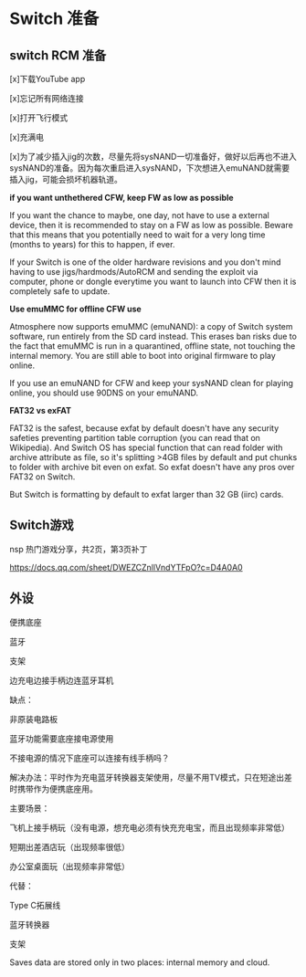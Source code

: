 ---
---
# Switch 准备

## switch RCM 准备

[x]下载YouTube app

[x]忘记所有网络连接

[x]打开飞行模式

[x]充满电

[x]为了减少插入jig的次数，尽量先将sysNAND一切准备好，做好以后再也不进入sysNAND的准备。因为每次重启进入sysNAND，下次想进入emuNAND就需要插入jig，可能会损坏机器轨道。

**if you want unthethered CFW, keep FW as low as possible**

If you want the chance to maybe, one day, not have to use a external device, then it is recommended to stay on a FW as low as possible. Beware that this means that you potentially need to wait for a very long time (months to years) for this to happen, if ever.

If your Switch is one of the older hardware revisions and you don't mind having to use jigs/hardmods/AutoRCM and sending the exploit via computer, phone or dongle everytime you want to launch into CFW then it is completely safe to update.

**Use emuMMC for offline CFW use**

Atmosphere now supports emuMMC (emuNAND): a copy of Switch system software, run entirely from the SD card instead. This erases ban risks due to the fact that emuMMC is run in a quarantined, offline state, not touching the internal memory. You are still able to boot into original firmware to play online.

If you use an emuNAND for CFW and keep your sysNAND clean for playing online, you should use 90DNS on your emuNAND.

**FAT32 vs exFAT**

FAT32 is the safest, because exfat by default doesn't have any security safeties preventing partition table corruption (you can read that on Wikipedia). And Switch OS has special function that can read folder with archive attribute as file, so it's splitting >4GB files by default and put chunks to folder with archive bit even on exfat. So exfat doesn't have any pros over FAT32 on Switch.

But Switch is formatting by default to exfat larger than 32 GB (iirc) cards.

## Switch游戏

nsp 热门游戏分享，共2页，第3页补丁

https://docs.qq.com/sheet/DWEZCZnllVndYTFpO?c=D4A0A0

## 外设

便携底座

蓝牙

支架

边充电边接手柄边连蓝牙耳机

缺点：

非原装电路板

蓝牙功能需要底座接电源使用

不接电源的情况下底座可以连接有线手柄吗？

解决办法：平时作为充电蓝牙转换器支架使用，尽量不用TV模式，只在短途出差时携带作为便携底座用。

主要场景：

飞机上接手柄玩（没有电源，想充电必须有快充充电宝，而且出现频率非常低）

短期出差酒店玩（出现频率很低）

办公室桌面玩（出现频率非常低）

代替：

Type C拓展线

蓝牙转换器

支架

Saves data are stored only in two places: internal memory and cloud.